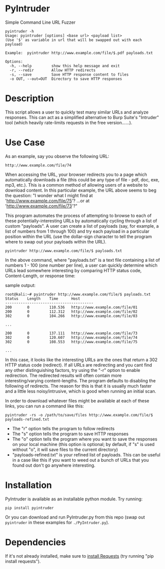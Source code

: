 # PyIntruder
Simple Command Line URL Fuzzer


```
pyintruder -h
Usage: pyintruder [options] <base url> <payload list>
(Use '$' as variable in url that will be swapped out with each payload)

Example:  pyintruder http://www.example.com/file/$.pdf payloads.txt

Options:
  -h, --help         show this help message and exit
  -r, --redir        Allow HTTP redirects
  -s, --save         Save HTTP response content to files
  -o OUT, --out=OUT  Directory to save HTTP responses
 ```
 
 
# Description
This script allows a user to quickly test many similar URLs and analyze responses.  This can act as a simplified alternative to Burp Suite's "Intruder" tool (which heavily rate-limits requests in the free version......).

# Use Case

As an example, say you observe the following URL:
```
http://www.example.com/file/74
```
When accessing the URL, your browser redirects you to a page which automatically downloads a file (this could be any type of file - pdf, doc, exe, mp3, etc.).  This is a common method of allowing users of a website to download content.  In this particular example, the URL above seems to beg the question: "I wonder what I might find at 'http://www.example.com/file/75'? ...or at 'http://www.example.com/file/73'?"

This program automates the process of attempting to browse to each of these potentially-interesting URLs by automatically cycling through a list of custom "payloads". A user can create a list of payloads (say, for example, a list of numbers from 1 through 100) and try each payload in a particular position within the URL (use the dollar-sign character to tell the program where to swap out your payloads within the URL).

```
pyintruder http://www.example.com/file/$ payloads.txt
```
In the above command, where "payloads.txt" is a text file containing a list of numbers 1 - 100 (one number per line), a user can quickly determine which URLs lead somewhere interesting by comparing HTTP status code, Content-Length, or response time:

sample output:
```
root@kali:~# pyintruder http://www.example.com/file/$ payloads.txt
Status    Length    Time      Host
----------------------------------------
200       0         110.536   http://www.example.com/file/01
200       0         112.312   http://www.example.com/file/02
302       0         104.266   http://www.example.com/file/03

...

200       0         137.111   http://www.example.com/file/73
302       0         120.607   http://www.example.com/file/74
302       0         108.553   http://www.example.com/file/75

...
```
In this case, it looks like the interesting URLs are the ones that return a 302 HTTP status code (redirect).  If all URLs are redirecting and you cant find any other distinguishing factors, try using the "-r" option to enable redirection.  The redirected results will often contain more interesting/varying content-lengths.  The program defaults to disabling the following of redirects.  The reason for this is that it is usually much faster and a little less noisy/intrusive, which is good when running an initial scan.


In order to download whatever files might be available at each of these links, you can run a command like this:
```
pyintruder -rs -o /path/to/save/files http://www.example.com/file/$ payloads-refined.txt
```

- The "r" option tells the program to follow redirects
- The "s" option tells the program to save HTTP responses
- The "o" option tells the program where you want to save the responses on your local machine (this option is optional; by default, if "s" is used without "o", it will save files to the current directory)
- "payloads-refined.txt" is your refined list of payloads. This can be useful in a case like this if you want to weed out a bunch of URLs that you found out don't go anywhere interesting.


# Installation
PyIntruder is available as an installable python module. Try running:
```
pip install pyintruder
```
Or you can download and run PyIntruder.py from this repo (swap out `pyintruder` in these examples for `./PyIntruder.py`).

# Dependencies
If it's not already installed, make sure to [install Requests](http://docs.python-requests.org/en/master/user/install/) (try running "pip install requests").
